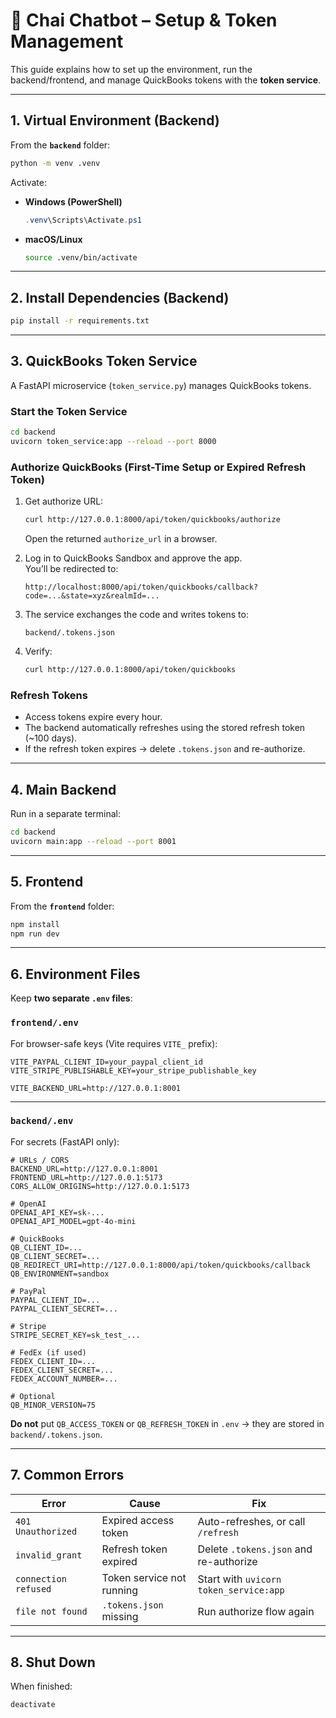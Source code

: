 # 🍵 Chai Chatbot – Setup & Token Management

This guide explains how to set up the environment, run the backend/frontend, and manage QuickBooks tokens with the **token service**.

---

## 1. Virtual Environment (Backend)

From the **`backend`** folder:

```bash
python -m venv .venv
```

Activate:

- **Windows (PowerShell)**  
  ```powershell
  .venv\Scripts\Activate.ps1
  ```
- **macOS/Linux**  
  ```bash
  source .venv/bin/activate
  ```

---

## 2. Install Dependencies (Backend)

```bash
pip install -r requirements.txt
```

---

## 3. QuickBooks Token Service

A FastAPI microservice (`token_service.py`) manages QuickBooks tokens.

### Start the Token Service
```bash
cd backend
uvicorn token_service:app --reload --port 8000
```

### Authorize QuickBooks (First-Time Setup or Expired Refresh Token)

1. Get authorize URL:  
   ```bash
   curl http://127.0.0.1:8000/api/token/quickbooks/authorize
   ```
   Open the returned `authorize_url` in a browser.

2. Log in to QuickBooks Sandbox and approve the app.  
   You’ll be redirected to:
   ```
   http://localhost:8000/api/token/quickbooks/callback?code=...&state=xyz&realmId=...
   ```

3. The service exchanges the code and writes tokens to:
   ```
   backend/.tokens.json
   ```

4. Verify:  
   ```bash
   curl http://127.0.0.1:8000/api/token/quickbooks
   ```

### Refresh Tokens

- Access tokens expire every hour.  
- The backend automatically refreshes using the stored refresh token (~100 days).  
- If the refresh token expires → delete `.tokens.json` and re-authorize.

---

## 4. Main Backend

Run in a separate terminal:

```bash
cd backend
uvicorn main:app --reload --port 8001
```

---

## 5. Frontend

From the **`frontend`** folder:

```bash
npm install
npm run dev
```

---

## 6. Environment Files

Keep **two separate `.env` files**:

### `frontend/.env`
For browser-safe keys (Vite requires `VITE_` prefix):

```env
VITE_PAYPAL_CLIENT_ID=your_paypal_client_id
VITE_STRIPE_PUBLISHABLE_KEY=your_stripe_publishable_key

VITE_BACKEND_URL=http://127.0.0.1:8001
```

---

### `backend/.env`
For secrets (FastAPI only):

```env
# URLs / CORS
BACKEND_URL=http://127.0.0.1:8001
FRONTEND_URL=http://127.0.0.1:5173
CORS_ALLOW_ORIGINS=http://127.0.0.1:5173

# OpenAI
OPENAI_API_KEY=sk-...
OPENAI_API_MODEL=gpt-4o-mini

# QuickBooks
QB_CLIENT_ID=...
QB_CLIENT_SECRET=...
QB_REDIRECT_URI=http://127.0.0.1:8000/api/token/quickbooks/callback
QB_ENVIRONMENT=sandbox

# PayPal
PAYPAL_CLIENT_ID=...
PAYPAL_CLIENT_SECRET=...

# Stripe
STRIPE_SECRET_KEY=sk_test_...

# FedEx (if used)
FEDEX_CLIENT_ID=...
FEDEX_CLIENT_SECRET=...
FEDEX_ACCOUNT_NUMBER=...

# Optional
QB_MINOR_VERSION=75
```

 **Do not** put `QB_ACCESS_TOKEN` or `QB_REFRESH_TOKEN` in `.env` → they are stored in `backend/.tokens.json`.

---

## 7. Common Errors

| Error | Cause | Fix |
|-------|-------|-----|
| `401 Unauthorized` | Expired access token | Auto-refreshes, or call `/refresh` |
| `invalid_grant` | Refresh token expired | Delete `.tokens.json` and re-authorize |
| `connection refused` | Token service not running | Start with `uvicorn token_service:app` |
| `file not found` | `.tokens.json` missing | Run authorize flow again |

---

## 8. Shut Down

When finished:

```bash
deactivate
```
